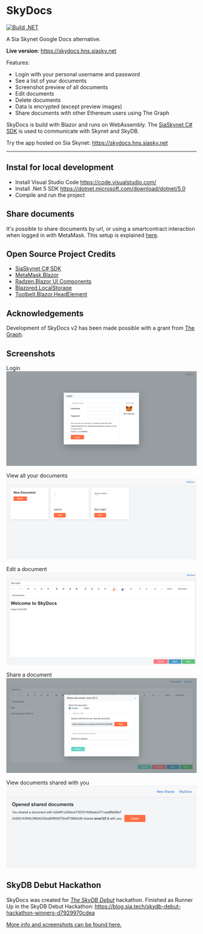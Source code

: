 # SkyDocs
[![Build .NET](https://github.com/michielpost/SkyDocs/actions/workflows/build.yml/badge.svg)](https://github.com/michielpost/SkyDocs/actions/workflows/build.yml)

A Sia Skynet Google Docs alternative.

**Live version**: https://skydocs.hns.siasky.net

Features:
- Login with your personal username and password
- See a list of your documents
- Screenshot preview of all documents
- Edit documents
- Delete documents
- Data is encrypted (except preview images)
- Share documents with other Ethereum users using The Graph

SkyDocs is build with Blazor and runs on WebAssembly. The [SiaSkynet C# SDK](https://github.com/michielpost/SiaSkynet) is used to communicate with Skynet and SkyDB.

Try the app hosted on Sia Skynet: https://skydocs.hns.siasky.net

---
## Instal for local development
- Install Visual Studio Code https://code.visualstudio.com/
- Install .Net 5 SDK https://dotnet.microsoft.com/download/dotnet/5.0
- Compile and run the project

## Share documents
It's possible to share documents by url, or using a smartcontract interaction when logged in with MetaMask.
This setup is explained [here](ShareArchitecture).

## Open Source Project Credits
- [SiaSkynet C# SDK](https://github.com/michielpost/SiaSkynet)
- [MetaMask.Blazor](https://github.com/michielpost/MetaMask.Blazor)
- [Radzen.Blazor UI Components](https://github.com/radzenhq/radzen-blazor)
- [Blazored.LocalStorage](https://github.com/blazored/LocalStorage)
- [Toolbelt.Blazor.HeadElement](https://github.com/jsakamoto/Toolbelt.Blazor.HeadElement)

## Acknowledgements
Development of SkyDocs v2 has been made possible with a grant from [The Graph](https://thegraph.com/blog/wave-one-funding).

## Screenshots
Login
![Login](screenshots/v2_01_login.PNG)

View all your documents
![View all your documents](screenshots/v2_02_documents.PNG)

Edit a document
![Edit a document](screenshots/v2_03_edit_document.png)

Share a document
![Edit a document](screenshots/v2_04_share.png)

View documents shared with you
![Edit a document](screenshots/v2_05_share_list.png)

## SkyDB Debut Hackathon
SkyDocs was created for *[The SkyDB Debut](https://gitcoin.co/hackathon/skydb/)* hackathon. 
Finished as Runner Up in the SkyDB Debut Hackathon: https://blog.sia.tech/skydb-debut-hackathon-winners-d7929970cdea  

[More info and screenshots can be found here.](SkyDocsV1.md)